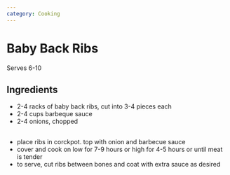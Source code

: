 ```yaml
---
category: Cooking
---
```


# Baby Back Ribs 

Serves 6-10

## Ingredients 

* 2-4 racks of baby back ribs, cut into 3-4 pieces each
* 2-4 cups barbeque sauce
* 2-4 onions, chopped

## 

* place ribs in corckpot. top with onion and barbecue sauce
* cover and cook on low for 7-9 hours or high for 4-5 hours or until meat is tender
* to serve, cut ribs between bones and coat with extra sauce as desired
